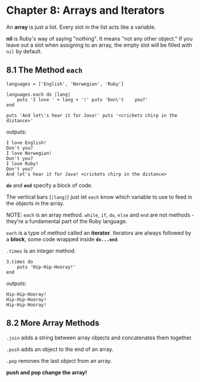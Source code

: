 Chapter 8: Arrays and Iterators
=================

An **array** is just a list.
Every slot in the list acts like a variable.

**nil** is Ruby's way of saying "nothing". It means "not any other object." If you leave out a slot when assigning to an array, the empty slot will be filled with `nil` by default.

8.1 The Method `each`
-------------
```
languages = ['English', 'Norwegian', 'Ruby']languages.each do |lang|	puts 'I love ' + lang + '!' puts 'Don\'t 	you?'endputs 'And let\'s hear it for Java!' puts '<crickets chirp in the distance>'
```
outputs:
```
I love English!Don't you?I love Norwegian!Don't you?I love Ruby!Don't you?And let's hear it for Java! <crickets chirp in the distance>
```

**`do`** and **`end`** specify a block of code.

The vertical bars (`|lang|`) just let `each` know which variable to use to feed in the objects in the array. 

NOTE: `each` is an array method. `while`, `if`, `do`, `else` and `end` are not methods - they're a fundamental part of the Ruby language.

`each` is a type of method called an **iterator**.  Iterators are always followed by a **block**, some code wrapped inside **`do...end`**.

`.times` is an integer method.
```
3.times do
	puts 'Hip-Hip-Hooray!'
end
```
outputs:
```
Hip-Hip-Hooray! 
Hip-Hip-Hooray! 
Hip-Hip-Hooray!
```

8.2 More Array Methods
----------------

`.join` adds a string between array objects and concatenates them together.

`.push` adds an object to the end of an array.

`.pop` removes the last object from an array.

**push and pop change the array!**

